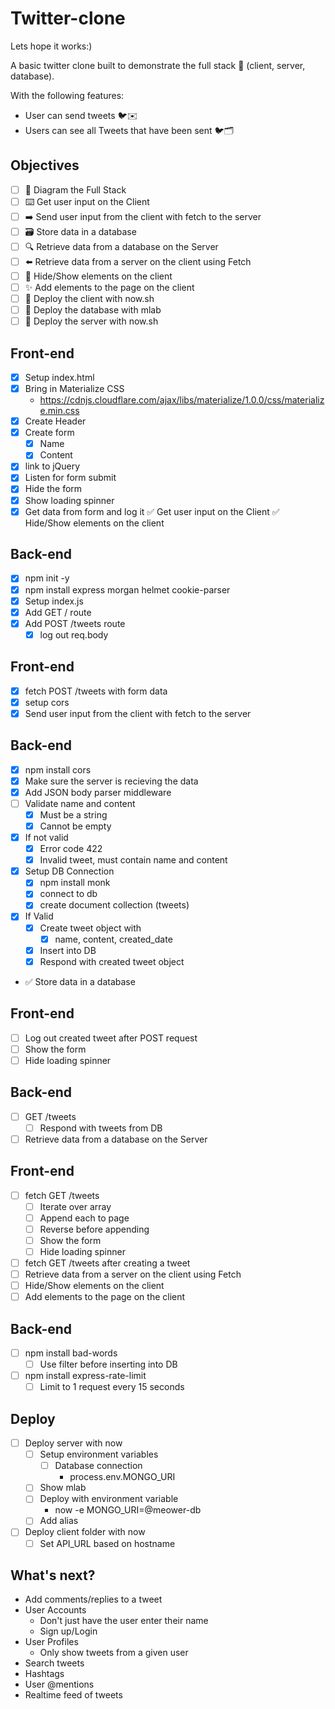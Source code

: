 # Twitter-clone

Lets hope it works:)

A basic twitter clone built to demonstrate the full stack 🥞 (client, server, database).

With the following features:

* User can send tweets 🐦✉️
* Users can see all Tweets that have been sent 🐦🗂

## Objectives

* [ ] 📝 Diagram the Full Stack
* [ ] ⌨️ Get user input on the Client
* [ ] ➡️ Send user input from the client with fetch to the server
* [ ] 🗃 Store data in a database
* [ ] 🔍 Retrieve data from a database on the Server
* [ ] ⬅️ Retrieve data from a server on the client using Fetch
* [ ] 🙈 Hide/Show elements on the client
* [ ] ✨ Add elements to the page on the client
* [ ] 🚀 Deploy the client with now.sh
* [ ] 🚀 Deploy the database with mlab
* [ ] 🚀 Deploy the server with now.sh

## Front-end

* [x] Setup index.html
* [x] Bring in Materialize CSS
  * https://cdnjs.cloudflare.com/ajax/libs/materialize/1.0.0/css/materialize.min.css
* [x] Create Header
* [x] Create form
  * [x] Name
  * [x] Content

* [x] link to jQuery
* [x] Listen for form submit
* [x] Hide the form
* [x] Show loading spinner
* [x] Get data from form and log it
✅ Get user input on the Client
✅ Hide/Show elements on the client

## Back-end

* [x] npm init -y
* [x] npm install express morgan helmet cookie-parser
* [x] Setup index.js
* [x] Add GET / route
* [x] Add POST /tweets route
  * [x] log out req.body

## Front-end

* [x] fetch POST /tweets with form data
* [x] setup cors
* [x] Send user input from the client with fetch to the server

## Back-end

* [x] npm install cors
* [x] Make sure the server is recieving the data
* [x] Add JSON body parser middleware
* [ ] Validate name and content
  * [x] Must be a string
  * [x] Cannot be empty
* [x] If not valid
  * [x] Error code 422
  * [x] Invalid tweet, must contain name and content
* [x] Setup DB Connection
  * [x] npm install monk
  * [x] connect to db
  * [x] create document collection (tweets)
* [x] If Valid
  * [x] Create tweet object with
    * [x] name, content, created_date
  * [x] Insert into DB
  * [x] Respond with created tweet object
* ✅ Store data in a database

## Front-end

* [ ] Log out created tweet after POST request
* [ ] Show the form
* [ ] Hide loading spinner

## Back-end

* [ ] GET /tweets
  * [ ] Respond with tweets from DB
* [ ] Retrieve data from a database on the Server

## Front-end

* [ ] fetch GET /tweets
  * [ ] Iterate over array
  * [ ] Append each to page
  * [ ] Reverse before appending
  * [ ] Show the form
  * [ ] Hide loading spinner
* [ ] fetch GET /tweets after creating a tweet
* [ ] Retrieve data from a server on the client using Fetch
* [ ] Hide/Show elements on the client
* [ ] Add elements to the page on the client

## Back-end

* [ ] npm install bad-words
  * [ ] Use filter before inserting into DB
* [ ] npm install express-rate-limit
  * [ ] Limit to 1 request every 15 seconds

## Deploy

* [ ] Deploy server with now
  * [ ] Setup environment variables
    * [ ] Database connection
      * process.env.MONGO_URI
  * [ ] Show mlab
  * [ ] Deploy with environment variable
    * now -e MONGO_URI=@meower-db
  * [ ] Add alias
* [ ] Deploy client folder with now
  * [ ] Set API_URL based on hostname

## What's next?

* Add comments/replies to a tweet
* User Accounts
  * Don't just have the user enter their name
  * Sign up/Login
* User Profiles
  - Only show tweets from a given user
* Search tweets
* Hashtags
* User @mentions
* Realtime feed of tweets